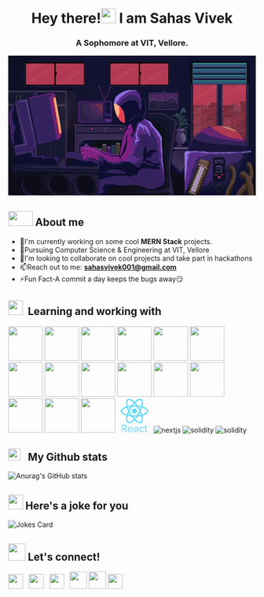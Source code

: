 
<div align="center">

# Hey there!<img src="https://github.com/TheDudeThatCode/TheDudeThatCode/blob/master/Assets/Hi.gif" width="30" height="30">  I am Sahas Vivek
### A Sophomore at VIT, Vellore.
  
 </div>

<p align="center">

<img src="https://github.com/sahas-01/Sahas-README/blob/master/Programmer.gif"/>

</p>

## <img src="https://github.com/TheDudeThatCode/TheDudeThatCode/blob/master/Assets/Designer.gif" width="50" height="30"> About me 

- 🌱I'm currently working on some cool **MERN Stack** projects.
- 📖Pursuing Computer Science & Engineering at VIT, Vellore
- 🤙I'm looking to collaborate on cool projects and take part in hackathons 
- 📫Reach out to me: **sahasvivek001@gmail.com**
- ⚡Fun Fact-A commit a day keeps the bugs away😏

## <img src="https://mir-s3-cdn-cf.behance.net/project_modules/disp/43172b22243917.5630f07edae58.gif" width="30" height="30"> &nbsp;Learning and working with

<p float="left">

<img src="https://camo.githubusercontent.com/bea3c45894fe8d810cfef5e0ba759d28033e0a534186ea1c1b71c70e1a57554f/68747470733a2f2f7777772e766563746f726c6f676f2e7a6f6e652f6c6f676f732f77335f68746d6c352f77335f68746d6c352d69636f6e2e737667" width="70" height="70">
<img src="https://cdn.iconscout.com/icon/free/png-512/css3-9-1175237.png" width="70" height="70">  
<img src="https://brandslogos.com/wp-content/uploads/thumbs/bootstrap-logo-vector.svg" width="70" height="70"> 
<img src ="https://camo.githubusercontent.com/e9306bcaa5457a3bb58aa38c9f2fb71e856479bd7a3726204ca07412e45f667f/68747470733a2f2f7777772e766563746f726c6f676f2e7a6f6e652f6c6f676f732f707974686f6e2f707974686f6e2d69636f6e2e737667" width="70" height="70">
<img src="https://camo.githubusercontent.com/fac0ce5dcaa1ab86ee0141b574fd7d7ddd10d354419b873752cdc61c3d4e2d78/68747470733a2f2f7777772e766563746f726c6f676f2e7a6f6e652f6c6f676f732f6a71756572792f6a71756572792d766572746963616c2e737667" width="70" height="70">
<img src="https://cdn.iconscout.com/icon/free/png-512/node-js-1174925.png" width="70" height="70">
<img src="https://cdn.icon-icons.com/icons2/2108/PNG/512/javascript_icon_130900.png" width="70" height="70">
<img src="https://camo.githubusercontent.com/1b938a8770774c11ebdf27c1c371d173a48c6f0504cc224a8a6b47d5a8a332ac/68747470733a2f2f7777772e766563746f726c6f676f2e7a6f6e652f6c6f676f732f6d6f6e676f64622f6d6f6e676f64622d69636f6e2e737667" width="70" height="70">
<img src="https://camo.githubusercontent.com/19ab6bd09ac44d51db909362f5b77c47ab5679fda118a0bb5bfccf72cfc2a0d1/68747470733a2f2f7777772e766563746f726c6f676f2e7a6f6e652f6c6f676f732f6d7973716c2f6d7973716c2d617232312e737667" width="70" height="70">
<img src="https://seeklogo.com/images/C/c-logo-43CE78FF9C-seeklogo.com.png" width="70" height="70">
<img src="https://iconape.com/wp-content/png_logo_vector/flutter-logo.png" width="70" height="70">
<img src="https://upload.wikimedia.org/wikipedia/commons/thumb/a/af/Adobe_Photoshop_CC_icon.svg/616px-Adobe_Photoshop_CC_icon.svg.png" width="70" height="70">
<img src="https://iconape.com/wp-content/png_logo_vector/git-icon.png" width="70" height="70">
<img src="https://iconape.com/wp-content/png_logo_vector/github-circle-coreui-icons-v1-0-0.png" width="70" height="70">
<img src="https://cdn-images-1.medium.com/max/1200/1*DG5eBssbHsAyh_RtTRz8mQ@2x.png" width="70" height="70">
<img src="https://raw.githubusercontent.com/devicons/devicon/master/icons/react/react-original-wordmark.svg" alt="react" width="70" height="70"/>
<img src="https://cdn.worldvectorlogo.com/logos/nextjs-3.svg" alt="nextjs" width="70" height="70"/>
<img src="https://upload.wikimedia.org/wikipedia/commons/thumb/9/98/Solidity_logo.svg/1200px-Solidity_logo.svg.png" alt="solidity" width="70" height="70" />
<img src="https://upload.wikimedia.org/wikipedia/commons/thumb/d/d5/Tailwind_CSS_Logo.svg/2048px-Tailwind_CSS_Logo.svg.png" alt="solidity" width="70" height="70" />
  
</p>

## <img src="https://camo.githubusercontent.com/5fca3db52c463447c36cbf864b01eac247219e56ce24dc0169a66c62ae53a481/68747470733a2f2f6d656469612e67697068792e636f6d2f6d656469612f6475334a336358797a686a3735494f6776412f67697068792e676966" width="25" height="25"> &nbsp; My Github stats

![Anurag's GitHub stats](https://github-readme-stats.vercel.app/api?username=sahas-01&show_icons=true&theme=radical)  




## <img src="https://media.tenor.com/images/702ade9ab5898fc5333023f6bca44541/tenor.gif" width="30" height="30"> Here's a joke for you


![Jokes Card](https://readme-jokes.vercel.app/api/)


## <img src="https://github.com/TheDudeThatCode/TheDudeThatCode/blob/master/Assets/Handshake.gif" width="35" height="35"> Let's connect!


<a href="https://www.linkedin.com/in/sahas-vivek-9217801a0/"><img src="https://image.flaticon.com/icons/png/512/174/174857.png" width="30" height="30"></a> &nbsp;
<a href="https://twitter.com/SahasVivek7"><img src="https://upload.wikimedia.org/wikipedia/sco/thumb/9/9f/Twitter_bird_logo_2012.svg/743px-Twitter_bird_logo_2012.svg.png" width="30" height="30"></a> &nbsp;
<a href="https://www.instagram.com/sahas_01/"><img src="https://upload.wikimedia.org/wikipedia/commons/thumb/9/96/Instagram.svg/2048px-Instagram.svg.png" width="30" height="30"></a> &nbsp;
<a href="https://www.facebook.com/sahas.vivek"><img src="https://www.logo.wine/a/logo/Facebook/Facebook-f_Logo-Blue-Logo.wine.svg" width="35" height="35"></a>
<a href="https://www.hackerrank.com/sahasvivek001"><img src="https://upload.wikimedia.org/wikipedia/commons/4/40/HackerRank_Icon-1000px.png" width="35" height="35"></a> 
<a href="https://www.codechef.com/users/sahas_01"><img src="https://icons-for-free.com/iconfiles/png/512/codechef-1324440139527402917.png" width="30" height="30"></a>


